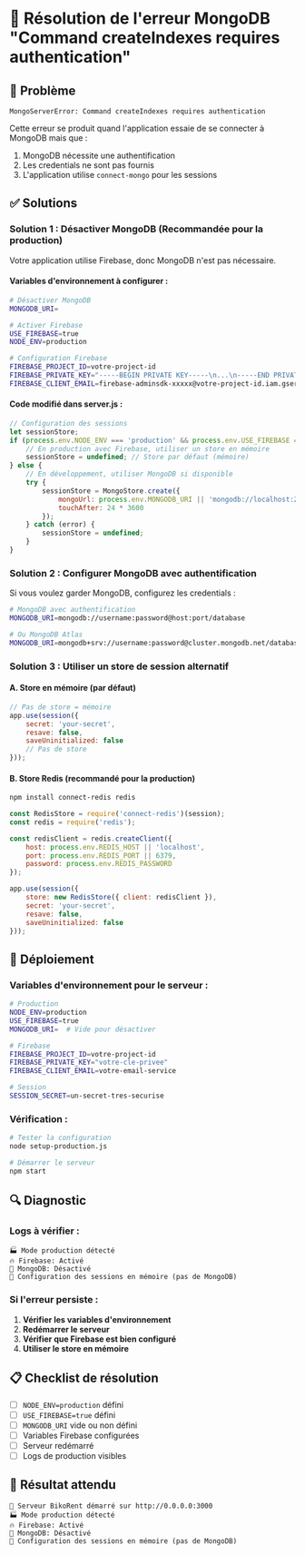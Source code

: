# 🔧 Résolution de l'erreur MongoDB "Command createIndexes requires authentication"

## 🚨 **Problème**

```
MongoServerError: Command createIndexes requires authentication
```

Cette erreur se produit quand l'application essaie de se connecter à MongoDB mais que :
1. MongoDB nécessite une authentification
2. Les credentials ne sont pas fournis
3. L'application utilise `connect-mongo` pour les sessions

## ✅ **Solutions**

### **Solution 1 : Désactiver MongoDB (Recommandée pour la production)**

Votre application utilise Firebase, donc MongoDB n'est pas nécessaire.

#### **Variables d'environnement à configurer :**

```bash
# Désactiver MongoDB
MONGODB_URI=

# Activer Firebase
USE_FIREBASE=true
NODE_ENV=production

# Configuration Firebase
FIREBASE_PROJECT_ID=votre-project-id
FIREBASE_PRIVATE_KEY="-----BEGIN PRIVATE KEY-----\n...\n-----END PRIVATE KEY-----\n"
FIREBASE_CLIENT_EMAIL=firebase-adminsdk-xxxxx@votre-project-id.iam.gserviceaccount.com
```

#### **Code modifié dans server.js :**

```javascript
// Configuration des sessions
let sessionStore;
if (process.env.NODE_ENV === 'production' && process.env.USE_FIREBASE === 'true') {
    // En production avec Firebase, utiliser un store en mémoire
    sessionStore = undefined; // Store par défaut (mémoire)
} else {
    // En développement, utiliser MongoDB si disponible
    try {
        sessionStore = MongoStore.create({
            mongoUrl: process.env.MONGODB_URI || 'mongodb://localhost:27017/bikorent-sessions',
            touchAfter: 24 * 3600
        });
    } catch (error) {
        sessionStore = undefined;
    }
}
```

### **Solution 2 : Configurer MongoDB avec authentification**

Si vous voulez garder MongoDB, configurez les credentials :

```bash
# MongoDB avec authentification
MONGODB_URI=mongodb://username:password@host:port/database

# Ou MongoDB Atlas
MONGODB_URI=mongodb+srv://username:password@cluster.mongodb.net/database
```

### **Solution 3 : Utiliser un store de session alternatif**

#### **A. Store en mémoire (par défaut)**
```javascript
// Pas de store = mémoire
app.use(session({
    secret: 'your-secret',
    resave: false,
    saveUninitialized: false
    // Pas de store
}));
```

#### **B. Store Redis (recommandé pour la production)**
```bash
npm install connect-redis redis
```

```javascript
const RedisStore = require('connect-redis')(session);
const redis = require('redis');

const redisClient = redis.createClient({
    host: process.env.REDIS_HOST || 'localhost',
    port: process.env.REDIS_PORT || 6379,
    password: process.env.REDIS_PASSWORD
});

app.use(session({
    store: new RedisStore({ client: redisClient }),
    secret: 'your-secret',
    resave: false,
    saveUninitialized: false
}));
```

## 🚀 **Déploiement**

### **Variables d'environnement pour le serveur :**

```bash
# Production
NODE_ENV=production
USE_FIREBASE=true
MONGODB_URI=  # Vide pour désactiver

# Firebase
FIREBASE_PROJECT_ID=votre-project-id
FIREBASE_PRIVATE_KEY="votre-cle-privee"
FIREBASE_CLIENT_EMAIL=votre-email-service

# Session
SESSION_SECRET=un-secret-tres-securise
```

### **Vérification :**

```bash
# Tester la configuration
node setup-production.js

# Démarrer le serveur
npm start
```

## 🔍 **Diagnostic**

### **Logs à vérifier :**

```
🏭 Mode production détecté
🔥 Firebase: Activé
🍃 MongoDB: Désactivé
🔧 Configuration des sessions en mémoire (pas de MongoDB)
```

### **Si l'erreur persiste :**

1. **Vérifier les variables d'environnement**
2. **Redémarrer le serveur**
3. **Vérifier que Firebase est bien configuré**
4. **Utiliser le store en mémoire**

## 📋 **Checklist de résolution**

- [ ] `NODE_ENV=production` défini
- [ ] `USE_FIREBASE=true` défini
- [ ] `MONGODB_URI` vide ou non défini
- [ ] Variables Firebase configurées
- [ ] Serveur redémarré
- [ ] Logs de production visibles

## 🎯 **Résultat attendu**

```
🚀 Serveur BikoRent démarré sur http://0.0.0.0:3000
🏭 Mode production détecté
🔥 Firebase: Activé
🍃 MongoDB: Désactivé
🔧 Configuration des sessions en mémoire (pas de MongoDB)
```

